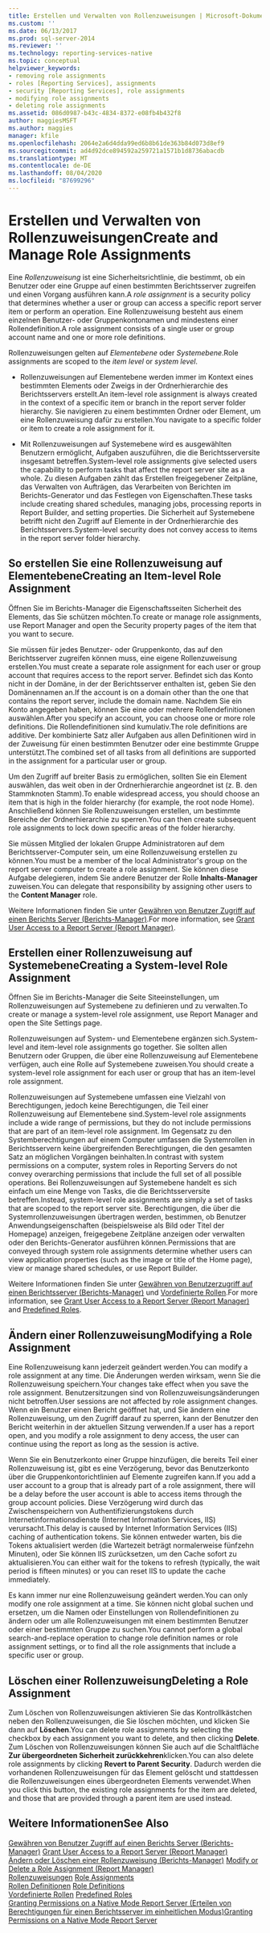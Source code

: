 ```yaml
---
title: Erstellen und Verwalten von Rollenzuweisungen | Microsoft-Dokumentation
ms.custom: ''
ms.date: 06/13/2017
ms.prod: sql-server-2014
ms.reviewer: ''
ms.technology: reporting-services-native
ms.topic: conceptual
helpviewer_keywords:
- removing role assignments
- roles [Reporting Services], assignments
- security [Reporting Services], role assignments
- modifying role assignments
- deleting role assignments
ms.assetid: 086d0987-b43c-4834-8372-e08fb4b432f8
author: maggiesMSFT
ms.author: maggies
manager: kfile
ms.openlocfilehash: 2064e2a6d4dda99ed6b8b61de363b84d073d8ef9
ms.sourcegitcommit: ad4d92dce894592a259721a1571b1d8736abacdb
ms.translationtype: MT
ms.contentlocale: de-DE
ms.lasthandoff: 08/04/2020
ms.locfileid: "87699296"
---
```

# <a name="create-and-manage-role-assignments"></a><span data-ttu-id="ad174-102">Erstellen und Verwalten von Rollenzuweisungen</span><span class="sxs-lookup"><span data-stu-id="ad174-102">Create and Manage Role Assignments</span></span>
  <span data-ttu-id="ad174-103">Eine *Rollenzuweisung* ist eine Sicherheitsrichtlinie, die bestimmt, ob ein Benutzer oder eine Gruppe auf einen bestimmten Berichtsserver zugreifen und einen Vorgang ausführen kann.</span><span class="sxs-lookup"><span data-stu-id="ad174-103">A *role assignment* is a security policy that determines whether a user or group can access a specific report server item or perform an operation.</span></span> <span data-ttu-id="ad174-104">Eine Rollenzuweisung besteht aus einem einzelnen Benutzer- oder Gruppenkontonamen und mindestens einer Rollendefinition.</span><span class="sxs-lookup"><span data-stu-id="ad174-104">A role assignment consists of a single user or group account name and one or more role definitions.</span></span>  
  
 <span data-ttu-id="ad174-105">Rollenzuweisungen gelten auf *Elementebene* oder *Systemebene*.</span><span class="sxs-lookup"><span data-stu-id="ad174-105">Role assignments are scoped to the *item level* or *system level*.</span></span>  
  
-   <span data-ttu-id="ad174-106">Rollenzuweisungen auf Elementebene werden immer im Kontext eines bestimmten Elements oder Zweigs in der Ordnerhierarchie des Berichtsservers erstellt.</span><span class="sxs-lookup"><span data-stu-id="ad174-106">An item-level role assignment is always created in the context of a specific item or branch in the report server folder hierarchy.</span></span> <span data-ttu-id="ad174-107">Sie navigieren zu einem bestimmten Ordner oder Element, um eine Rollenzuweisung dafür zu erstellen.</span><span class="sxs-lookup"><span data-stu-id="ad174-107">You navigate to a specific folder or item to create a role assignment for it.</span></span>  
  
-   <span data-ttu-id="ad174-108">Mit Rollenzuweisungen auf Systemebene wird es ausgewählten Benutzern ermöglicht, Aufgaben auszuführen, die die Berichtsserversite insgesamt betreffen.</span><span class="sxs-lookup"><span data-stu-id="ad174-108">System-level role assignments give selected users the capability to perform tasks that affect the report server site as a whole.</span></span> <span data-ttu-id="ad174-109">Zu diesen Aufgaben zählt das Erstellen freigegebener Zeitpläne, das Verwalten von Aufträgen, das Verarbeiten von Berichten im Berichts-Generator und das Festlegen von Eigenschaften.</span><span class="sxs-lookup"><span data-stu-id="ad174-109">These tasks include creating shared schedules, managing jobs, processing reports in Report Builder, and setting properties.</span></span> <span data-ttu-id="ad174-110">Die Sicherheit auf Systemebene betrifft nicht den Zugriff auf Elemente in der Ordnerhierarchie des Berichtsservers.</span><span class="sxs-lookup"><span data-stu-id="ad174-110">System-level security does not convey access to items in the report server folder hierarchy.</span></span>  
  
## <a name="creating-an-item-level-role-assignment"></a><span data-ttu-id="ad174-111">So erstellen Sie eine Rollenzuweisung auf Elementebene</span><span class="sxs-lookup"><span data-stu-id="ad174-111">Creating an Item-level Role Assignment</span></span>  
 <span data-ttu-id="ad174-112">Öffnen Sie im Berichts-Manager die Eigenschaftsseiten Sicherheit des Elements, das Sie schützen möchten.</span><span class="sxs-lookup"><span data-stu-id="ad174-112">To create or manage role assignments, use Report Manager and open the Security property pages of the item that you want to secure.</span></span>  
  
 <span data-ttu-id="ad174-113">Sie müssen für jedes Benutzer- oder Gruppenkonto, das auf den Berichtsserver zugreifen können muss, eine eigene Rollenzuweisung erstellen.</span><span class="sxs-lookup"><span data-stu-id="ad174-113">You must create a separate role assignment for each user or group account that requires access to the report server.</span></span> <span data-ttu-id="ad174-114">Befindet sich das Konto nicht in der Domäne, in der der Berichtsserver enthalten ist, geben Sie den Domänennamen an.</span><span class="sxs-lookup"><span data-stu-id="ad174-114">If the account is on a domain other than the one that contains the report server, include the domain name.</span></span> <span data-ttu-id="ad174-115">Nachdem Sie ein Konto angegeben haben, können Sie eine oder mehrere Rollendefinitionen auswählen.</span><span class="sxs-lookup"><span data-stu-id="ad174-115">After you specify an account, you can choose one or more role definitions.</span></span> <span data-ttu-id="ad174-116">Die Rollendefinitionen sind kumulativ.</span><span class="sxs-lookup"><span data-stu-id="ad174-116">The role definitions are additive.</span></span> <span data-ttu-id="ad174-117">Der kombinierte Satz aller Aufgaben aus allen Definitionen wird in der Zuweisung für einen bestimmten Benutzer oder eine bestimmte Gruppe unterstützt.</span><span class="sxs-lookup"><span data-stu-id="ad174-117">The combined set of all tasks from all definitions are supported in the assignment for a particular user or group.</span></span>  
  
 <span data-ttu-id="ad174-118">Um den Zugriff auf breiter Basis zu ermöglichen, sollten Sie ein Element auswählen, das weit oben in der Ordnerhierarchie angeordnet ist (z. B. den Stammknoten Stamm).</span><span class="sxs-lookup"><span data-stu-id="ad174-118">To enable widespread access, you should choose an item that is high in the folder hierarchy (for example, the root node Home).</span></span> <span data-ttu-id="ad174-119">Anschließend können Sie Rollenzuweisungen erstellen, um bestimmte Bereiche der Ordnerhierarchie zu sperren.</span><span class="sxs-lookup"><span data-stu-id="ad174-119">You can then create subsequent role assignments to lock down specific areas of the folder hierarchy.</span></span>  
  
 <span data-ttu-id="ad174-120">Sie müssen Mitglied der lokalen Gruppe Administratoren auf dem Berichtsserver-Computer sein, um eine Rollenzuweisung erstellen zu können.</span><span class="sxs-lookup"><span data-stu-id="ad174-120">You must be a member of the local Administrator's group on the report server computer to create a role assignment.</span></span> <span data-ttu-id="ad174-121">Sie können diese Aufgabe delegieren, indem Sie andere Benutzer der Rolle **Inhalts-Manager** zuweisen.</span><span class="sxs-lookup"><span data-stu-id="ad174-121">You can delegate that responsibility by assigning other users to the **Content Manager** role.</span></span>  
  
 <span data-ttu-id="ad174-122">Weitere Informationen finden Sie unter [Gewähren von Benutzer Zugriff auf einen Berichts Server &#40;Berichts-Manager&#41;](grant-user-access-to-a-report-server.md).</span><span class="sxs-lookup"><span data-stu-id="ad174-122">For more information, see [Grant User Access to a Report Server &#40;Report Manager&#41;](grant-user-access-to-a-report-server.md).</span></span>  
  
## <a name="creating-a-system-level-role-assignment"></a><span data-ttu-id="ad174-123">Erstellen einer Rollenzuweisung auf Systemebene</span><span class="sxs-lookup"><span data-stu-id="ad174-123">Creating a System-level Role Assignment</span></span>  
 <span data-ttu-id="ad174-124">Öffnen Sie im Berichts-Manager die Seite Siteeinstellungen, um Rollenzuweisungen auf Systemebene zu definieren und zu verwalten.</span><span class="sxs-lookup"><span data-stu-id="ad174-124">To create or manage a system-level role assignment, use Report Manager and open the Site Settings page.</span></span>  
  
 <span data-ttu-id="ad174-125">Rollenzuweisungen auf System- und Elementebene ergänzen sich.</span><span class="sxs-lookup"><span data-stu-id="ad174-125">System-level and item-level role assignments go together.</span></span> <span data-ttu-id="ad174-126">Sie sollten allen Benutzern oder Gruppen, die über eine Rollenzuweisung auf Elementebene verfügen, auch eine Rolle auf Systemebene zuweisen.</span><span class="sxs-lookup"><span data-stu-id="ad174-126">You should create a system-level role assignment for each user or group that has an item-level role assignment.</span></span>  
  
 <span data-ttu-id="ad174-127">Rollenzuweisungen auf Systemebene umfassen eine Vielzahl von Berechtigungen, jedoch keine Berechtigungen, die Teil einer Rollenzuweisung auf Elementebene sind.</span><span class="sxs-lookup"><span data-stu-id="ad174-127">System-level role assignments include a wide range of permissions, but they do not include permissions that are part of an item-level role assignment.</span></span> <span data-ttu-id="ad174-128">Im Gegensatz zu den Systemberechtigungen auf einem Computer umfassen die Systemrollen in Berichtsservern keine übergreifenden Berechtigungen, die den gesamten Satz an möglichen Vorgängen beinhalten.</span><span class="sxs-lookup"><span data-stu-id="ad174-128">In contrast with system permissions on a computer, system roles in Reporting Servers do not convey overarching permissions that include the full set of all possible operations.</span></span> <span data-ttu-id="ad174-129">Bei Rollenzuweisungen auf Systemebene handelt es sich einfach um eine Menge von Tasks, die die Berichtsserversite betreffen.</span><span class="sxs-lookup"><span data-stu-id="ad174-129">Instead, system-level role assignments are simply a set of tasks that are scoped to the report server site.</span></span> <span data-ttu-id="ad174-130">Berechtigungen, die über die Systemrollenzuweisungen übertragen werden, bestimmen, ob Benutzer Anwendungseigenschaften (beispielsweise als Bild oder Titel der Homepage) anzeigen, freigegebene Zeitpläne anzeigen oder verwalten oder den Berichts-Generator ausführen können.</span><span class="sxs-lookup"><span data-stu-id="ad174-130">Permissions that are conveyed through system role assignments determine whether users can view application properties (such as the image or title of the Home page), view or manage shared schedules, or use Report Builder.</span></span>  
  
 <span data-ttu-id="ad174-131">Weitere Informationen finden Sie unter [Gewähren von Benutzerzugriff auf einen Berichtsserver &#40;Berichts-Manager&#41;](grant-user-access-to-a-report-server.md) und [Vordefinierte Rollen](role-definitions-predefined-roles.md).</span><span class="sxs-lookup"><span data-stu-id="ad174-131">For more information, see [Grant User Access to a Report Server &#40;Report Manager&#41;](grant-user-access-to-a-report-server.md) and [Predefined Roles](role-definitions-predefined-roles.md).</span></span>  
  
## <a name="modifying-a-role-assignment"></a><span data-ttu-id="ad174-132">Ändern einer Rollenzuweisung</span><span class="sxs-lookup"><span data-stu-id="ad174-132">Modifying a Role Assignment</span></span>  
 <span data-ttu-id="ad174-133">Eine Rollenzuweisung kann jederzeit geändert werden.</span><span class="sxs-lookup"><span data-stu-id="ad174-133">You can modify a role assignment at any time.</span></span> <span data-ttu-id="ad174-134">Die Änderungen werden wirksam, wenn Sie die Rollenzuweisung speichern.</span><span class="sxs-lookup"><span data-stu-id="ad174-134">Your changes take effect when you save the role assignment.</span></span> <span data-ttu-id="ad174-135">Benutzersitzungen sind von Rollenzuweisungsänderungen nicht betroffen.</span><span class="sxs-lookup"><span data-stu-id="ad174-135">User sessions are not affected by role assignment changes.</span></span> <span data-ttu-id="ad174-136">Wenn ein Benutzer einen Bericht geöffnet hat, und Sie ändern eine Rollenzuweisung, um den Zugriff darauf zu sperren, kann der Benutzer den Bericht weiterhin in der aktuellen Sitzung verwenden.</span><span class="sxs-lookup"><span data-stu-id="ad174-136">If a user has a report open, and you modify a role assignment to deny access, the user can continue using the report as long as the session is active.</span></span>  
  
 <span data-ttu-id="ad174-137">Wenn Sie ein Benutzerkonto einer Gruppe hinzufügen, die bereits Teil einer Rollenzuweisung ist, gibt es eine Verzögerung, bevor das Benutzerkonto über die Gruppenkontorichtlinien auf Elemente zugreifen kann.</span><span class="sxs-lookup"><span data-stu-id="ad174-137">If you add a user account to a group that is already part of a role assignment, there will be a delay before the user account is able to access items through the group account policies.</span></span> <span data-ttu-id="ad174-138">Diese Verzögerung wird durch das Zwischenspeichern von Authentifizierungstokens durch Internetinformationsdienste (Internet Information Services, IIS) verursacht.</span><span class="sxs-lookup"><span data-stu-id="ad174-138">This delay is caused by Internet Information Services (IIS) caching of authentication tokens.</span></span> <span data-ttu-id="ad174-139">Sie können entweder warten, bis die Tokens aktualisiert werden (die Wartezeit beträgt normalerweise fünfzehn Minuten), oder Sie können IIS zurücksetzen, um den Cache sofort zu aktualisieren.</span><span class="sxs-lookup"><span data-stu-id="ad174-139">You can either wait for the tokens to refresh (typically, the wait period is fifteen minutes) or you can reset IIS to update the cache immediately.</span></span>  
  
 <span data-ttu-id="ad174-140">Es kann immer nur eine Rollenzuweisung geändert werden.</span><span class="sxs-lookup"><span data-stu-id="ad174-140">You can only modify one role assignment at a time.</span></span> <span data-ttu-id="ad174-141">Sie können nicht global suchen und ersetzen, um die Namen oder Einstellungen von Rollendefinitionen zu ändern oder um alle Rollenzuweisungen mit einem bestimmten Benutzer oder einer bestimmten Gruppe zu suchen.</span><span class="sxs-lookup"><span data-stu-id="ad174-141">You cannot perform a global search-and-replace operation to change role definition names or role assignment settings, or to find all the role assignments that include a specific user or group.</span></span>  
  
## <a name="deleting-a-role-assignment"></a><span data-ttu-id="ad174-142">Löschen einer Rollenzuweisung</span><span class="sxs-lookup"><span data-stu-id="ad174-142">Deleting a Role Assignment</span></span>  
 <span data-ttu-id="ad174-143">Zum Löschen von Rollenzuweisungen aktivieren Sie das Kontrollkästchen neben den Rollenzuweisungen, die Sie löschen möchten, und klicken Sie dann auf **Löschen**.</span><span class="sxs-lookup"><span data-stu-id="ad174-143">You can delete role assignments by selecting the checkbox by each assignment you want to delete, and then clicking **Delete**.</span></span> <span data-ttu-id="ad174-144">Zum Löschen von Rollenzuweisungen können Sie auch auf die Schaltfläche **Zur übergeordneten Sicherheit zurückkehren**klicken.</span><span class="sxs-lookup"><span data-stu-id="ad174-144">You can also delete role assignments by clicking **Revert to Parent Security**.</span></span> <span data-ttu-id="ad174-145">Dadurch werden die vorhandenen Rollenzuweisungen für das Element gelöscht und stattdessen die Rollenzuweisungen eines übergeordneten Elements verwendet.</span><span class="sxs-lookup"><span data-stu-id="ad174-145">When you click this button, the existing role assignments for the item are deleted, and those that are provided through a parent item are used instead.</span></span>  
  
## <a name="see-also"></a><span data-ttu-id="ad174-146">Weitere Informationen</span><span class="sxs-lookup"><span data-stu-id="ad174-146">See Also</span></span>  
 <span data-ttu-id="ad174-147">[Gewähren von Benutzer Zugriff auf einen Berichts Server &#40;Berichts-Manager&#41;](grant-user-access-to-a-report-server.md) </span><span class="sxs-lookup"><span data-stu-id="ad174-147">[Grant User Access to a Report Server &#40;Report Manager&#41;](grant-user-access-to-a-report-server.md) </span></span>  
 <span data-ttu-id="ad174-148">[Ändern oder Löschen einer Rollenzuweisung &#40;Berichts-Manager&#41;](role-assignments-modify-or-delete.md) </span><span class="sxs-lookup"><span data-stu-id="ad174-148">[Modify or Delete a Role Assignment &#40;Report Manager&#41;](role-assignments-modify-or-delete.md) </span></span>  
 <span data-ttu-id="ad174-149">[Rollenzuweisungen](role-assignments.md) </span><span class="sxs-lookup"><span data-stu-id="ad174-149">[Role Assignments](role-assignments.md) </span></span>  
 <span data-ttu-id="ad174-150">[Rollen Definitionen](role-definitions.md) </span><span class="sxs-lookup"><span data-stu-id="ad174-150">[Role Definitions](role-definitions.md) </span></span>  
 <span data-ttu-id="ad174-151">[Vordefinierte Rollen](role-definitions-predefined-roles.md) </span><span class="sxs-lookup"><span data-stu-id="ad174-151">[Predefined Roles](role-definitions-predefined-roles.md) </span></span>  
 [<span data-ttu-id="ad174-152">Granting Permissions on a Native Mode Report Server (Erteilen von Berechtigungen für einen Berichtsserver im einheitlichen Modus)</span><span class="sxs-lookup"><span data-stu-id="ad174-152">Granting Permissions on a Native Mode Report Server</span></span>](granting-permissions-on-a-native-mode-report-server.md)  
  
  
